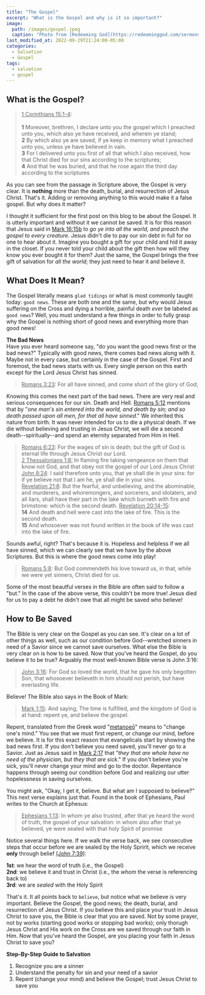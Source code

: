 ```yaml
---
title: "The Gospel"
excerpt: "What is the Gospel and why is it so important?"
image: 
  path: /images/gospel.jpeg
  caption: "Photo from [Redeeming God](https://redeeminggod.com/sermons/miscellaneous/what-is-the-gospel/)"
last_modified_at: 2022-09-29T21:24:00-05:00
categories:
  - Salvation
  - Gospel
tags: 
  - salvation
  - gospel
---
```


## What is the Gospel?
> <u>1 Corinthians 15:1-4</u>:<br><br>
> **1** Moreover, brethren, I declare unto you the gospel which I preached unto you, which also ye have received, and wherein ye stand; <br>
> **2** By which also ye are saved, if ye keep in memory what I preached unto you, unless ye have believed in vain. <br>
> **3** For I delivered unto you first of all that which I also received, how that Christ died for our sins according to the scriptures; <br>
> **4** And that he was buried, and that he rose again the third day according to the scriptures

As you can see from the passage in Scripture above, the Gospel is very clear. It is **nothing** more than the death, burial, and resurrection of Jesus Christ. That's it. Adding or removing anything to this would make it a false gospel. But why does it matter?

I thought it sufficient for the first post on this blog to be about the Gospel. It is utterly important and without it we cannot be saved. It is for this reason that Jesus said in [Mark 16:15b](https://www.biblegateway.com/passage/?search=mark+16%3A15&version=KJV) to *go ye into all the world, and preach the gospel to every creature*. Jesus didn't die to pay our sin debt in full for no one to hear about it. Imagine you bought a gift for your child and hid it away in the closet. If you never told your child about the gift then how will they know you ever bought it for them? Just the same, the Gospel brings the free gift of salvation for *all the world*; they just need to hear it and believe it.

## What Does It Mean?
The Gospel literally means `glad tidings` or what is most commonly taught today: `good news`. These are both one and the same, but why would Jesus suffering on the Cross and dying a horrible, painful death *ever* be labeled as `good news`? Well, you must understand a few things in order to fully grasp why the Gospel is nothing short of good news and everything more than good news!

**The Bad News**<br>
Have you ever heard someone say, "do you want the good news first or the bad news?" Typically with good news, there comes bad news along with it. Maybe not in every case, but certainly in the case of the Gospel. First and foremost, the bad news starts with us. Every single person on this earth except for the Lord Jesus Christ has sinned.

> <u>Romans 3:23</u>: For all have sinned, and come short of the glory of God;

Knowing this comes the next part of the bad news. There are very real and serious consequences for our sin. Death and Hell. [Romans 5:12](https://www.biblegateway.com/passage/?search=Romans%205%3A12&version=KJV) mentions that by "*one man's sin entered into the world, and death by sin; and so death passed upon all men, for that all have sinned*." We inherited this nature from birth. It was never intended for us to die a physical death. If we die without believing and trusting in Jesus Christ, we will die a second death--spiritually--and spend an eternity separated from Him in Hell. 

> <u>Romans 6:23</u>: For the wages of sin is death; but the gift of God is eternal life through Jesus Christ our Lord.<br>
> <u>2 Thessalonians 1:8:</u> In flaming fire taking vengeance on them that know not God, and that obey not the gospel of our Lord Jesus Christ<br>
> <u>John 8:24</u>: I said therefore unto you, that ye shall die in your sins: for if ye believe not that I am he, ye shall die in your sins.<br>
> <u>Revelation 21:8</u>: But the fearful, and unbelieving, and the abominable, and murderers, and whoremongers, and sorcerers, and idolaters, and all liars, shall have their part in the lake which burneth with fire and brimstone: which is the second death.
> <u>Revelation 20:14-15</u>:<br> 
> **14** And death and hell were cast into the lake of fire. This is the second death.<br>
> **15** And whosoever was not found written in the book of life was cast into the lake of fire.

Sounds awful, right? That's because it is. Hopeless and helpless if we all have sinned, which we can clearly see that we have by the above Scriptures. But this is where the good news come into play!

> <u>Romans 5:8</u>: But God commendeth his love toward us, in that, while we were yet sinners, Christ died for us.

Some of the most beautful verses in the Bible are often said to follow a "but." In the case of the above verse, this couldn't be more true! Jesus died for us to pay a debt he didn't owe that all might be saved who believe!


## How to Be Saved
The Bible is very clear on the Gospel as you can see. It's clear on a lot of other things as well, such as our condition before God--wretched sinners in need of a Savior since we cannot save ourselves. What else the Bible is very clear on is how to be saved. Now that you've heard the Gospel, do you believe it to be true? Arguably the most well-known Bible verse is John 3:16:

> <u>John 3:16</u>: For God so loved the world, that he gave his only begotten Son, that whosoever believeth in him should not perish, but have everlasting life.

Believe! The Bible also says in the Book of Mark:

> <u>Mark 1:15</u>: And saying, The time is fulfilled, and the kingdom of God is at hand: repent ye, and believe the gospel.

Repent, translated from the Greek word "[metanoeō](https://www.blueletterbible.org/lexicon/g3340/kjv/tr/0-1/)" means to "change one's mind." You see that we must first repent, or change our mind, before we believe. It is for this exact reason that evangelicals start by showing the bad news first. If you don't believe you need saved, you'll never go to a Savior. Just as Jesus said in [Mark 2:17](https://www.biblegateway.com/passage/?search=Mark%202%3A17&version=KJV) that "*they that are whole have no need of the physician, but they that are sick*." If you don't believe you're sick, you'll never change your mind and go to the doctor. Repentance happens through seeing our condition before God and realizing our utter hopelessness in saving ourselves. 

You might ask, "Okay, I get it, believe. But what am I supposed to believe?" This next verse explains just that. Found in the book of Ephesians, Paul writes to the Church at Ephesus:

> <u>Ephesians 1:13</u>: In whom ye also trusted, after that ye heard the word of truth, the gospel of your salvation: in whom also after that ye believed, ye were sealed with that holy Spirit of promise

Notice several things here. If we walk the verse back, we see consecutive steps that occur before we are sealed by the Holy Spririt, which we receive **only** through belief [(John 7:39)](https://www.biblegateway.com/passage/?search=John%207%3A39&version=KJV):

**1st**: we hear the word of truth (i.e., the Gospel)<br>
**2nd**: we believe it and trust in Christ (i.e., the *whom* the verse is referencing back to)<br>
**3rd**: we are *sealed* with the Holy Spirit

That's it. It all points back to `believe`, but notice what we believe is very important. Believe the Gospel, the good news; the death, burial, and resurrection of Jesus Christ. If you believe this and place your trust in Jesus Christ to save you, the Bible is clear that you are saved. Not by some prayer, not by works (starting good works or stopping bad works); only thorugh Jesus Christ and His work on the Cross are we saved through our faith in Him. Now that you've heard the Gospel, are you placing your faith in Jesus Christ to save you?

**Step-By-Step Guide to Salvation**<br>
1. Recognize you are a sinner
2. Understand the penalty for sin and your need of a savior
3. Repent (change your mind) and believe the Gospel; trust Jesus Christ to save you

